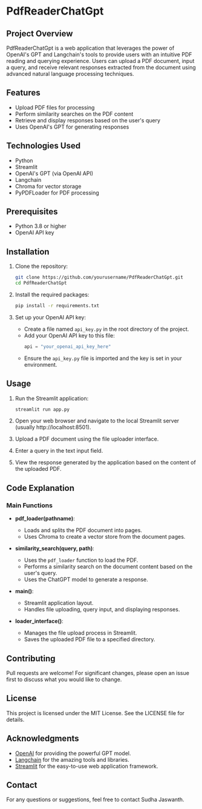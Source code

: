 # PdfReaderChatGpt

## Project Overview
PdfReaderChatGpt is a web application that leverages the power of OpenAI's GPT and Langchain's tools to provide users with an intuitive PDF reading and querying experience. Users can upload a PDF document, input a query, and receive relevant responses extracted from the document using advanced natural language processing techniques.

## Features
- Upload PDF files for processing
- Perform similarity searches on the PDF content
- Retrieve and display responses based on the user's query
- Uses OpenAI's GPT for generating responses

## Technologies Used
- Python
- Streamlit
- OpenAI's GPT (via OpenAI API)
- Langchain
- Chroma for vector storage
- PyPDFLoader for PDF processing

## Prerequisites
- Python 3.8 or higher
- OpenAI API key

## Installation

1. Clone the repository:

    ```bash
    git clone https://github.com/yourusername/PdfReaderChatGpt.git
    cd PdfReaderChatGpt
    ```

2. Install the required packages:

    ```bash
    pip install -r requirements.txt
    ```

3. Set up your OpenAI API key:

    - Create a file named `api_key.py` in the root directory of the project.
    - Add your OpenAI API key to this file:
      ```python
      api = "your_openai_api_key_here"
      ```
    - Ensure the `api_key.py` file is imported and the key is set in your environment.

## Usage

1. Run the Streamlit application:

    ```bash
    streamlit run app.py
    ```

2. Open your web browser and navigate to the local Streamlit server (usually http://localhost:8501).

3. Upload a PDF document using the file uploader interface.

4. Enter a query in the text input field.

5. View the response generated by the application based on the content of the uploaded PDF.

## Code Explanation

### Main Functions

- **pdf_loader(pathname)**:
  - Loads and splits the PDF document into pages.
  - Uses Chroma to create a vector store from the document pages.
  
- **similarity_search(query, path)**:
  - Uses the `pdf_loader` function to load the PDF.
  - Performs a similarity search on the document content based on the user's query.
  - Uses the ChatGPT model to generate a response.

- **main()**:
  - Streamlit application layout.
  - Handles file uploading, query input, and displaying responses.

- **loader_interface()**:
  - Manages the file upload process in Streamlit.
  - Saves the uploaded PDF file to a specified directory.

## Contributing
Pull requests are welcome! For significant changes, please open an issue first to discuss what you would like to change.

## License
This project is licensed under the MIT License. See the LICENSE file for details.

## Acknowledgments
- [OpenAI](https://www.openai.com/) for providing the powerful GPT model.
- [Langchain](https://www.langchain.com/) for the amazing tools and libraries.
- [Streamlit](https://streamlit.io/) for the easy-to-use web application framework.

## Contact
For any questions or suggestions, feel free to contact Sudha Jaswanth.
